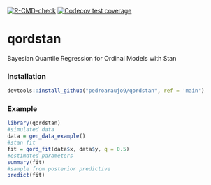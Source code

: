 <!-- badges: start -->
[![R-CMD-check](https://github.com/pedroaraujo9/qordstan/workflows/R-CMD-check/badge.svg)](https://github.com/pedroaraujo9/qordstan/actions)
[![Codecov test coverage](https://codecov.io/gh/pedroaraujo9/qordstan/branch/main/graph/badge.svg)](https://codecov.io/gh/pedroaraujo9/qordstan?branch=main)
<!-- badges: end -->
# qordstan
Bayesian Quantile Regression for Ordinal Models with Stan


### Installation 
```r
devtools::install_github("pedroaraujo9/qordstan", ref = 'main')
```
### Example
```r
library(qordstan)
#simulated data
data = gen_data_example()
#stan fit
fit = qord_fit(data$x, data$y, q = 0.5)
#estimated parameters
summary(fit)
#sample from posterior predictive
predict(fit)
```

